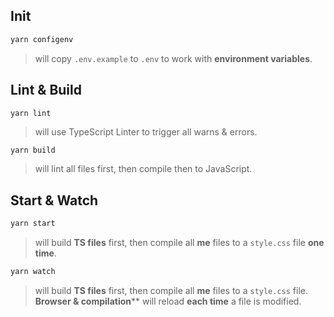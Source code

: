 ## Init

```bash
yarn configenv
```

> will copy `.env.example` to `.env` to work with **environment variables**.

## Lint & Build

```bash
yarn lint
```

> will use TypeScript Linter to trigger all warns & errors.

```yarn
yarn build
```

> will lint all files first, then compile then to JavaScript.

## Start & Watch

```bash
yarn start
```

> will build **TS files** first, then compile all **me** files to a `style.css` file **one time**.

```bash
yarn watch
```

> will build **TS files** first, then compile all **me** files to a `style.css` file. **Browser & compilation**** will reload **each time** a file is modified.
